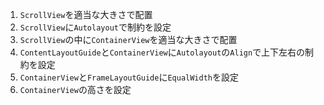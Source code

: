 1. `ScrollView`を適当な大きさで配置
2. `ScrollView`に`Autolayout`で制約を設定
3. `ScrollView`の中に`ContainerView`を適当な大きさで配置
4. `ContentLayoutGuide`と`ContainerView`に`Autolayout`の`Align`で上下左右の制約を設定
5. `ContainerView`と`FrameLayoutGuide`に`EqualWidth`を設定
6. `ContainerView`の高さを設定
